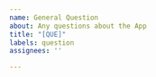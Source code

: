 ```yaml
---
name: General Question
about: Any questions about the App
title: "[QUE]"
labels: question
assignees: ''

---
```



